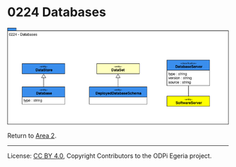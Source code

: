 <!-- SPDX-License-Identifier: CC-BY-4.0 -->
<!-- Copyright Contributors to the ODPi Egeria project. -->

# 0224 Databases

![UML](0224-Databases.png#pagewidth)


Return to [Area 2](Area-2-models.md).

----
License: [CC BY 4.0](https://creativecommons.org/licenses/by/4.0/),
Copyright Contributors to the ODPi Egeria project.